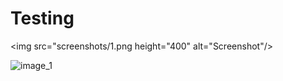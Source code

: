 # Testing
<img src="screenshots/1.png height="400" alt="Screenshot"/>

![image_1](https://raw.githubusercontent.com/Rajeshcn02/Testing/main/screenshots/1.png)

